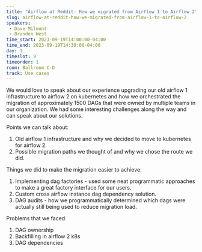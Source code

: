 ```yaml
---
title: "Airflow at Reddit: How we migrated from Airflow 1 to Airflow 2"
slug: airflow-at-reddit-how-we-migrated-from-airflow-1-to-airflow-2
speakers:
 - Dave Milmont
 - Branden West
time_start: 2023-09-19T14:00:00-04:00
time_end: 2023-09-19T14:30:00-04:00
day: 1
timeslot: 9
timeorder: 1
room: Ballroom C-D
track: Use cases
---
```


We would love to speak about our experience upgrading our old airflow 1 infrastructure to airflow 2 on kubernetes and how we orchestrated the migration of approximately 1500 DAGs that were owned by multiple teams in our organization. We had some interesting challenges along the way and can speak about our solutions.
 
Points we can talk about:  
 1. Old airflow 1 infrastructure and why we decided to move to kubernetes for airflow 2.    
 2. Possible migration paths we thought of and why we chose the route we did.   
 
 Things we did to make the migration easier to achieve:  
 1. Implementing dag factories - used some neat programmatic approaches to make a great factory interface for our users.
 2. Custom cross airflow instance dag dependency solution. 
 3. DAG audits - how we programmatically determined which dags were actually still being used to reduce migration load.
 
 Problems that we faced: 
 1. DAG ownership
 2. Backfilling in airflow 2 k8s
 3. DAG dependencies